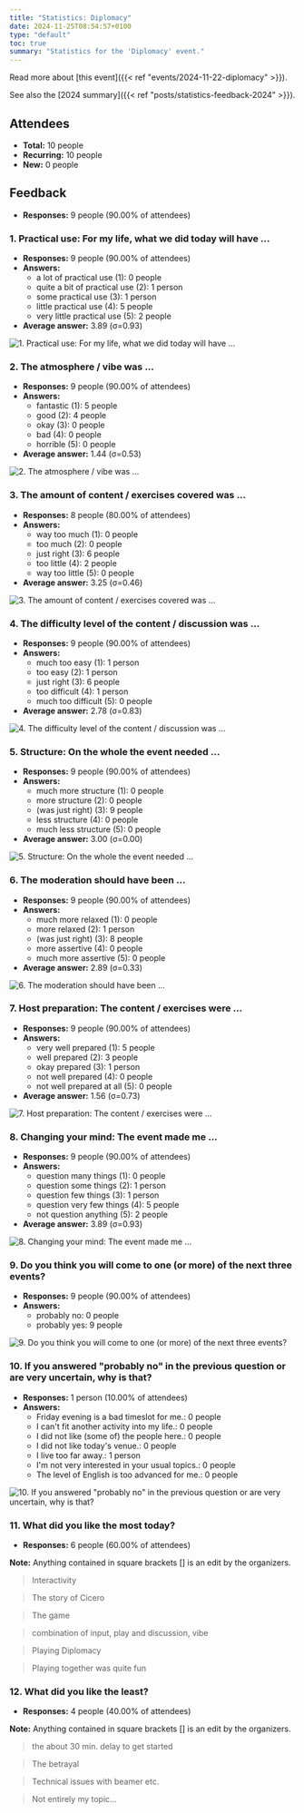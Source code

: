 ```yaml
---
title: "Statistics: Diplomacy"
date: 2024-11-25T08:54:57+0100
type: "default"
toc: true
summary: "Statistics for the 'Diplomacy' event."
---
```


Read more about [this event]({{< ref "events/2024-11-22-diplomacy" >}}).

See also the [2024 summary]({{< ref "posts/statistics-feedback-2024" >}}).

## Attendees

* **Total:** 10 people
* **Recurring:** 10 people
* **New:** 0 people

## Feedback

* **Responses:** 9 people (90.00% of attendees)

### 1. Practical use: For my life, what we did today will have ...

* **Responses:** 9 people (90.00% of attendees)
* **Answers:**
  * a lot of practical use (1): 0 people
  * quite a bit of practical use (2): 1 person
  * some practical use (3): 1 person
  * little practical use (4): 5 people
  * very little practical use (5): 2 people
* **Average answer:** 3.89 (σ=0.93)

![1. Practical use: For my life, what we did today will have ...](./1-practical-use-for-my-life-what-we-did-today-will-have.png)

### 2. The atmosphere / vibe was ...

* **Responses:** 9 people (90.00% of attendees)
* **Answers:**
  * fantastic (1): 5 people
  * good (2): 4 people
  * okay (3): 0 people
  * bad (4): 0 people
  * horrible (5): 0 people
* **Average answer:** 1.44 (σ=0.53)

![2. The atmosphere / vibe was ...](./2-the-atmosphere-vibe-was.png)

### 3. The amount of content / exercises covered was ...

* **Responses:** 8 people (80.00% of attendees)
* **Answers:**
  * way too much (1): 0 people
  * too much (2): 0 people
  * just right (3): 6 people
  * too little (4): 2 people
  * way too little (5): 0 people
* **Average answer:** 3.25 (σ=0.46)

![3. The amount of content / exercises covered was ...](./3-the-amount-of-content-exercises-covered-was.png)

### 4. The difficulty level of the content / discussion was ...

* **Responses:** 9 people (90.00% of attendees)
* **Answers:**
  * much too easy (1): 1 person
  * too easy (2): 1 person
  * just right (3): 6 people
  * too difficult (4): 1 person
  * much too difficult (5): 0 people
* **Average answer:** 2.78 (σ=0.83)

![4. The difficulty level of the content / discussion was ...](./4-the-difficulty-level-of-the-content-discussion-was.png)

### 5. Structure: On the whole the event needed ...

* **Responses:** 9 people (90.00% of attendees)
* **Answers:**
  * much more structure (1): 0 people
  * more structure (2): 0 people
  * (was just right) (3): 9 people
  * less structure (4): 0 people
  * much less structure (5): 0 people
* **Average answer:** 3.00 (σ=0.00)

![5. Structure: On the whole the event needed ...](./5-structure-on-the-whole-the-event-needed.png)

### 6. The moderation should have been ...

* **Responses:** 9 people (90.00% of attendees)
* **Answers:**
  * much more relaxed (1): 0 people
  * more relaxed (2): 1 person
  * (was just right) (3): 8 people
  * more assertive (4): 0 people
  * much more assertive (5): 0 people
* **Average answer:** 2.89 (σ=0.33)

![6. The moderation should have been ...](./6-the-moderation-should-have-been.png)

### 7. Host preparation: The content / exercises were ...

* **Responses:** 9 people (90.00% of attendees)
* **Answers:**
  * very well prepared (1): 5 people
  * well prepared (2): 3 people
  * okay prepared (3): 1 person
  * not well prepared (4): 0 people
  * not well prepared at all (5): 0 people
* **Average answer:** 1.56 (σ=0.73)

![7. Host preparation: The content / exercises were ...](./7-host-preparation-the-content-exercises-were.png)

### 8. Changing your mind: The event made me ...

* **Responses:** 9 people (90.00% of attendees)
* **Answers:**
  * question many things (1): 0 people
  * question some things (2): 1 person
  * question few things (3): 1 person
  * question very few things (4): 5 people
  * not question anything (5): 2 people
* **Average answer:** 3.89 (σ=0.93)

![8. Changing your mind: The event made me ...](./8-changing-your-mind-the-event-made-me.png)

### 9. Do you think you will come to one (or more) of the next three events?

* **Responses:** 9 people (90.00% of attendees)
* **Answers:**
  * probably no: 0 people
  * probably yes: 9 people

![9. Do you think you will come to one (or more) of the next three events?](./9-do-you-think-you-will-come-to-one-or-more-of-the-next-three-events.png)

### 10. If you answered "probably no" in the previous question or are very uncertain, why is that?

* **Responses:** 1 person (10.00% of attendees)
* **Answers:**
  * Friday evening is a bad timeslot for me.: 0 people
  * I can't fit another activity into my life.: 0 people
  * I did not like (some of) the people here.: 0 people
  * I did not like today's venue.: 0 people
  * I live too far away.: 1 person
  * I'm not very interested in your usual topics.: 0 people
  * The level of English is too advanced for me.: 0 people

![10. If you answered "probably no" in the previous question or are very uncertain, why is that?](./10-if-you-answered-probably-no-in-the-previous-question-or-are-very-uncertain-why-is-that.png)

### 11. What did you like the most today?

* **Responses:** 6 people (60.00% of attendees)

**Note:** Anything contained in square brackets [] is an edit by the organizers.

> Interactivity

> The story of Cicero

> The game

> combination of input, play and discussion,  vibe

> Playing Diplomacy 

> Playing together was quite fun
### 12. What did you like the least?

* **Responses:** 4 people (40.00% of attendees)

**Note:** Anything contained in square brackets [] is an edit by the organizers.

> the about 30 min. delay to get started

> The betrayal 

> Technical issues with beamer etc.

> Not entirely my topic...
